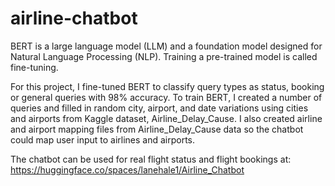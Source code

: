 # airline-chatbot
BERT is a large language model (LLM) and a foundation model designed for Natural Language Processing (NLP).
Training a pre-trained model is called fine-tuning.

For this project, I fine-tuned BERT to classify query types as status, booking or general queries with 98% accuracy.
To train BERT, I created a number of queries and filled in random city, airport, and date variations using cities and airports from Kaggle dataset, Airline_Delay_Cause.
I also created airline and airport mapping files from Airline_Delay_Cause data so the chatbot could map user input to airlines and airports.

The chatbot can be used for real flight status and flight bookings at:
https://huggingface.co/spaces/lanehale1/Airline_Chatbot

